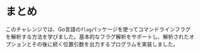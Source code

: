 # まとめ

このチャレンジでは、Go言語の`flag`パッケージを使ってコマンドラインフラグを解析する方法を学びました。基本的なフラグ解析をサポートし、解析されたオプションとその後に続く位置引数を出力するプログラムを実装しました。
